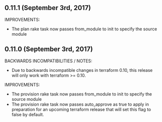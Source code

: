 ## 0.11.1 (September 3rd, 2017)

IMPROVEMENTS:

* The plan rake task now passes from_module to init to specify the source 
  module

## 0.11.0 (September 3rd, 2017)

BACKWARDS INCOMPATIBILITIES / NOTES:

* Due to backwards incompatible changes in terraform 0.10, this release will
  only work with terraform >= 0.10.

IMPROVEMENTS:

* The provision rake task now passes from_module to init to specify the source 
  module
* The provision rake task now passes auto_approve as true to apply in 
  preparation for an upcoming terraform release that will set this flag to 
  false by default.
